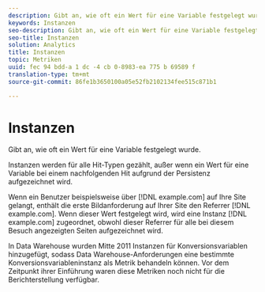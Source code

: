 ```yaml
---
description: Gibt an, wie oft ein Wert für eine Variable festgelegt wurde.
keywords: Instanzen
seo-description: Gibt an, wie oft ein Wert für eine Variable festgelegt wurde.
seo-title: Instanzen
solution: Analytics
title: Instanzen
topic: Metriken
uuid: fec 94 bdd-a 1 dc -4 cb 0-8983-ea 775 b 69589 f
translation-type: tm+mt
source-git-commit: 86fe1b3650100a05e52fb2102134fee515c871b1

---
```



# Instanzen

Gibt an, wie oft ein Wert für eine Variable festgelegt wurde.

Instanzen werden für alle Hit-Typen gezählt, außer wenn ein Wert für eine Variable bei einem nachfolgenden Hit aufgrund der Persistenz aufgezeichnet wird.

Wenn ein Benutzer beispielsweise über [!DNL example.com] auf Ihre Site gelangt, enthält die erste Bildanforderung auf Ihrer Site den Referrer [!DNL example.com]. Wenn dieser Wert festgelegt wird, wird eine Instanz [!DNL example.com] zugeordnet, obwohl dieser Referrer für alle bei diesem Besuch angezeigten Seiten aufgezeichnet wird.

In Data Warehouse wurden Mitte 2011 Instanzen für Konversionsvariablen hinzugefügt, sodass Data Warehouse-Anforderungen eine bestimmte Konversionsvariableninstanz als Metrik behandeln können. Vor dem Zeitpunkt ihrer Einführung waren diese Metriken noch nicht für die Berichterstellung verfügbar.
